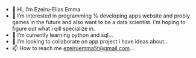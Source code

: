 - 👋 Hi, I’m Ezeiru-Elias Emma
- 👀 I’m interested in programming % developing apps website and probly games in the future and also want to be a data scientist. i'm hoping to figure out what i qill specialize in.
- 🌱 I’m currently learning python and sql...
- 💞️ I’m looking to collaborate on app project i have ideas about...
- 📫 How to reach me ezeiruemma5t@gmail.com...

<!---
Ezeiruemma/Ezeiruemma is a ✨ special ✨ repository because its `README.md` (this file) appears on your GitHub profile.
You can click the Preview link to take a look at your changes.
--->
